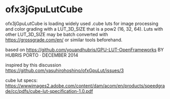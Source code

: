 ofx3jGpuLutCube
================

ofx3jGpuLutCube is loading widely used .cube luts for image processing and color grading with a LUT_3D_SIZE that is a pow2 (16, 32, 64). 
Luts with other LUT_3D_SIZE may be batch converted with https://grossgrade.com/en/ or similar tools beforehand.

based on
https://github.com/youandhubris/GPU-LUT-OpenFrameworks
BY HUBRIS
PORTO · DECEMBER 2014

inspired by this discussion
https://github.com/yasuhirohoshino/ofxGpuLut/issues/3

cube lut specs:
https://wwwimages2.adobe.com/content/dam/acom/en/products/speedgrade/cc/pdfs/cube-lut-specification-1.0.pdf
